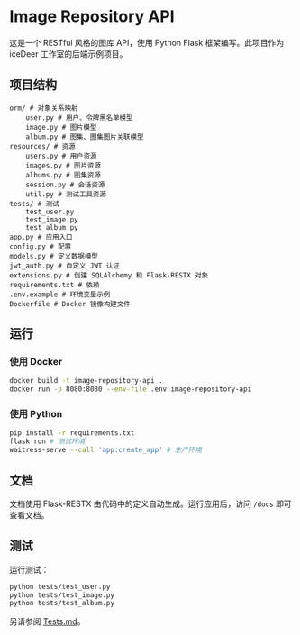 # Image Repository API

这是一个 RESTful 风格的图库 API，使用 Python Flask 框架编写。此项目作为 iceDeer 工作室的后端示例项目。

## 项目结构

```
orm/ # 对象关系映射
    user.py # 用户、令牌黑名单模型
    image.py # 图片模型
    album.py # 图集、图集图片关联模型
resources/ # 资源
    users.py # 用户资源
    images.py # 图片资源
    albums.py # 图集资源
    session.py # 会话资源
    util.py # 测试工具资源
tests/ # 测试
    test_user.py
    test_image.py
    test_album.py
app.py # 应用入口
config.py # 配置
models.py # 定义数据模型
jwt_auth.py # 自定义 JWT 认证
extensions.py # 创建 SQLAlchemy 和 Flask-RESTX 对象
requirements.txt # 依赖
.env.example # 环境变量示例
Dockerfile # Docker 镜像构建文件
```

## 运行

### 使用 Docker

```bash
docker build -t image-repository-api .
docker run -p 8080:8080 --env-file .env image-repository-api
```

### 使用 Python

```bash
pip install -r requirements.txt
flask run # 测试环境
waitress-serve --call 'app:create_app' # 生产环境
```

## 文档

文档使用 Flask-RESTX 由代码中的定义自动生成。运行应用后，访问 `/docs` 即可查看文档。

## 测试
    
运行测试：

```bash
python tests/test_user.py
python tests/test_image.py
python tests/test_album.py
```

另请参阅 [Tests.md](Tests.md)。